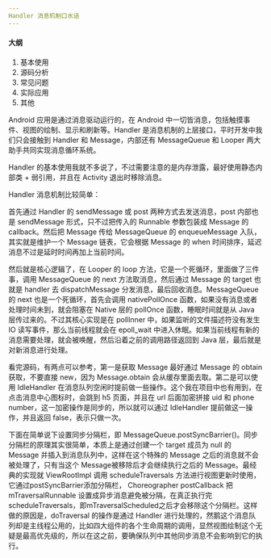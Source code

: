 ```yaml
---
Handler 消息机制口水话
---
```


#### 大纲

1. 基本使用
2. 源码分析
3. 常见问题
4. 实际应用
5. 其他

Android 应用是通过消息驱动运行的，在 Android 中一切皆消息，包括触摸事件、视图的绘制、显示和刷新等。Handler 是消息机制的上层接口，平时开发中我们只会接触到 Handler 和 Message，内部还有 MessageQueue 和 Looper 两大助手共同实现消息循环系统。

Handler 的基本使用我就不多说了，不过需要注意的是内存泄露，最好使用静态内部类 + 弱引用，并且在 Activity 退出时移除消息。

Handler 消息机制比较简单：

首先通过 Handler 的 sendMessage 或 post 两种方式去发送消息，post 内部也是 sendMessage 形式，只不过把传入的 Runnable 参数包装成 Message 的 callback。然后把 Message 传给 MessageQueue 的 enqueueMessage 入队，其实就是维护一个 Message 链表，它会根据 Message 的 when 时间排序，延迟消息不过是延时时间再加上当前时间。

然后就是核心逻辑了，在 Looper 的 loop 方法，它是一个死循环，里面做了三件事，调用 MessageQueue 的 next 方法取消息，然后通过 Message 的 target 也就是 handler 去 dispatchMessage 分发消息，最后回收消息。MessageQueue 的 next 也是一个死循环，首先会调用 nativePollOnce 函数，如果没有消息或者处理时间未到，就会阻塞在 Native 层的 pollOnce 函数，睡眠时间就是从 Java 层传过来的。不过其核心实现是在 pollInner 中，如果监听的文件描述符没有发生 IO 读写事件，那么当前线程就会在 epoll_wait 中进入休眠。如果当前线程有新的消息需要处理，就会被唤醒，然后沿着之前的调用路径返回到 Java 层，最后就是对新消息进行处理。

看完源码，有两点可以参考，第一是获取 Message 最好通过 Message 的 obtain 获取，不要直接 new，因为 Message.obtain 会从缓存里面去取。第二是可以使用 IdleHandler 在消息队列空闲时提前做一些操作。这个我在项目中也有用到，在点击消息中心图标时，会跳到 h5 页面，并且在 url 后面加密拼接 uid 和 phone number，这一加密操作是同步的，所以就可以通过 IdleHandler 提前做这一操作，并且返回 false，表示只做一次。

下面在简单说下设置同步分隔栏，即 MessageQueue.postSyncBarrier()。同步分隔栏的原理其实很简单，本质上是通过创建一个 target 成员为 null 的 Message 并插入到消息队列中，这样在这个特殊的 Message 之后的消息就不会被处理了，只有当这个 Message被移除后才会继续执行之后的 Message。最经典的实现就 ViewRootImpl 调用 scheduleTraversals 方法进行视图更新时使用，它通过postSyncBarrier添加分隔栏， Choreographer postCallback 把 mTraversalRunnable 设置成异步消息避免被分隔，在真正执行完scheduleTraversals，即mTraversalScheduled之后才会移除这个分隔栏。这样做的原因是，doTraversal 的操作是通过 Handler 进行处理的，然鹅这个消息队列却是主线程公用的，比如四大组件的各个生命周期的调用，显然视图绘制这个无疑是最高优先级的，所以在这之前，要确保队列中其他同步消息不会影响到它的执行。
